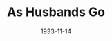 ---
title: As Husbands Go
date: 1933-11-14
closing_date:
layout: productions
playbill:
Theatre: Theatre Jacksonville
cast:
- Ronald Derbyshire: Charles Luckie
- Janke Canon: Drummond Paul, Jr.
- Hippolitus Lomi: Edward Goodman
- Peggy Sykes: Frances Waas
- Charles Lingard: Frank Heintz
- Christine: Julia C. Tyler
- Lucille Lingard: Marguerite Chiasson
- Katie: Mollie Delgado
- Emmie Sykes: Winifred Snowden
- Waiter: Paul Delgado
- Wilbur: Ray Harrison, Jr.
crew:
- Director: Charles F. Hopkins, Jr.
understudies:
orchestra:
---
